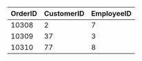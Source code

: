 | OrderID | CustomerID | EmployeeID |
| --- | --- | --- |
| 10308 | 2 | 7 | 
| 10309 | 37 | 3 | 
| 10310 | 77 | 8 |